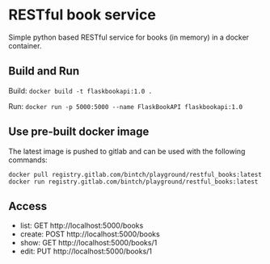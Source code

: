 # RESTful book service
Simple python based RESTful service for books (in memory) in a docker container.

## Build and Run
Build: `docker build -t flaskbookapi:1.0 .`

Run: `docker run -p 5000:5000 --name FlaskBookAPI flaskbookapi:1.0`

## Use pre-built docker image
The latest image is pushed to gitlab and can be used with the following commands:
```
docker pull registry.gitlab.com/bintch/playground/restful_books:latest
docker run registry.gitlab.com/bintch/playground/restful_books:latest
```


## Access
* list: GET http://localhost:5000/books
* create: POST http://localhost:5000/books
* show: GET http://localhost:5000/books/1
* edit: PUT http://localhost:5000/books/1
